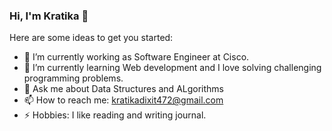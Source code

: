 ### Hi, I'm Kratika 👋

<!--
**kratikadixit472/kratikadixit472** is a ✨ _special_ ✨ repository because its `README.md` (this file) appears on your GitHub profile.
-->
Here are some ideas to get you started:

- 🔭 I’m currently working as Software Engineer at Cisco.
- 🌱 I’m currently learning Web development and I love solving challenging programming problems.
- 💬 Ask me about Data Structures and ALgorithms
- 📫 How to reach me: kratikadixit472@gmail.com
- ⚡ Hobbies: I like reading and writing journal.
